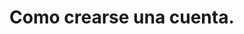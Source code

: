 <style>
.md-footer-copyright #text {
    display: none
}

.md-footer-copyright .md-footer-copyright__highlight #text {
    display: block
}
</style>

# Como crearse una cuenta.


